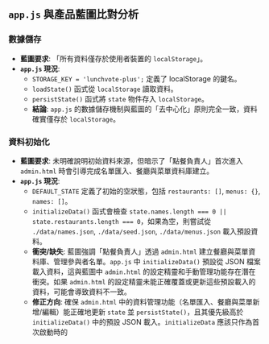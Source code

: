 ## `app.js` 與產品藍圖比對分析

### 數據儲存

*   **藍圖要求**: 「所有資料僅存於使用者裝置的 `localStorage`」。
*   **`app.js` 現況**: 
    *   `STORAGE_KEY = 'lunchvote-plus';` 定義了 localStorage 的鍵名。
    *   `loadState()` 函式從 `localStorage` 讀取資料。
    *   `persistState()` 函式將 `state` 物件存入 `localStorage`。
    *   **結論**: `app.js` 的數據儲存機制與藍圖的「去中心化」原則完全一致，資料確實僅存於 `localStorage`。

### 資料初始化

*   **藍圖要求**: 未明確說明初始資料來源，但暗示了「點餐負責人」首次進入 `admin.html` 時會引導完成名單匯入、餐廳與菜單資料庫建立。
*   **`app.js` 現況**: 
    *   `DEFAULT_STATE` 定義了初始的空狀態，包括 `restaurants: []`, `menus: {}`, `names: []`。
    *   `initializeData()` 函式會檢查 `state.names.length === 0 || state.restaurants.length === 0`，如果為空，則嘗試從 `./data/names.json`, `./data/seed.json`, `./data/menus.json` 載入預設資料。
    *   **衝突/缺失**: 藍圖強調「點餐負責人」透過 `admin.html` 建立餐廳與菜單資料庫、管理參與者名單。`app.js` 中 `initializeData()` 預設從 JSON 檔案載入資料，這與藍圖中 `admin.html` 的設定精靈和手動管理功能存在潛在衝突。如果 `admin.html` 的設定精靈未能正確覆蓋或更新這些預設載入的資料，可能會導致資料不一致。
    *   **修正方向**: 確保 `admin.html` 中的資料管理功能（名單匯入、餐廳與菜單新增/編輯）能正確地更新 `state` 並 `persistState()`，且其優先級高於 `initializeData()` 中的預設 JSON 載入。`initializeData` 應該只作為首次啟動時的
